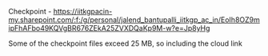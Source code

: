 Checkpoint - https://iitkgpacin-my.sharepoint.com/:f:/g/personal/jalend_bantupalli_iitkgp_ac_in/EoIh8OZ9mipFhAFbo49KQVgBR676ZEkA25ZVXDQaKp9M-w?e=Jp8yHg

Some of the checkpoint files exceed 25 MB, so including the cloud link

